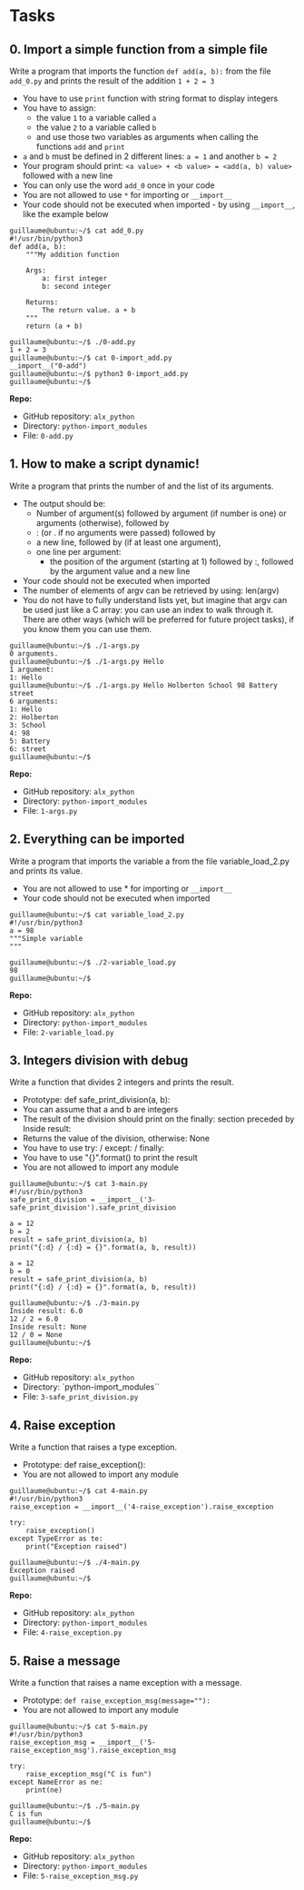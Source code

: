 # Tasks

## 0. Import a simple function from a simple file

Write a program that imports the function `def add(a, b):` from the file `add_0.py` and prints the result of the addition `1 + 2 = 3`

- You have to use `print` function with string format to display integers
- You have to assign:
  - the value `1` to a variable called `a`
  - the value `2` to a variable called `b`
  - and use those two variables as arguments when calling the functions `add` and `print`
- `a` and `b` must be defined in 2 different lines: `a = 1` and another `b = 2`
- Your program should print: `<a value> + <b value> = <add(a, b) value>` followed with a new line
- You can only use the word `add_0` once in your code
- You are not allowed to use `*` for importing or `__import__`
- Your code should not be executed when imported - by using `__import__`, like the example below

```
guillaume@ubuntu:~/$ cat add_0.py
#!/usr/bin/python3
def add(a, b):
    """My addition function

    Args:
        a: first integer
        b: second integer

    Returns:
        The return value. a + b
    """
    return (a + b)

guillaume@ubuntu:~/$ ./0-add.py
1 + 2 = 3
guillaume@ubuntu:~/$ cat 0-import_add.py
__import__("0-add")
guillaume@ubuntu:~/$ python3 0-import_add.py 
guillaume@ubuntu:~/$ 
```

**Repo:**

- GitHub repository: `alx_python`
- Directory: `python-import_modules`
- File: `0-add.py`

## 1. How to make a script dynamic!

Write a program that prints the number of and the list of its arguments.

- The output should be:
  - Number of argument(s) followed by argument (if number is one) or arguments (otherwise), followed by
  - : (or . if no arguments were passed) followed by
  - a new line, followed by (if at least one argument),
  - one line per argument:
    - the position of the argument (starting at 1) followed by :, followed by the argument value and a new line
- Your code should not be executed when imported
- The number of elements of argv can be retrieved by using: len(argv)
- You do not have to fully understand lists yet, but imagine that argv can be used just like a C array: you can use an index to walk through it. There are other ways (which will be preferred for future project tasks), if you know them you can use them.

```
guillaume@ubuntu:~/$ ./1-args.py 
0 arguments.
guillaume@ubuntu:~/$ ./1-args.py Hello
1 argument:
1: Hello
guillaume@ubuntu:~/$ ./1-args.py Hello Holberton School 98 Battery street
6 arguments:
1: Hello
2: Holberton
3: School
4: 98
5: Battery
6: street
guillaume@ubuntu:~/$ 
```

**Repo:**

- GitHub repository: `alx_python`
- Directory: `python-import_modules`
- File: `1-args.py`

## 2. Everything can be imported

Write a program that imports the variable a from the file variable_load_2.py and prints its value.

- You are not allowed to use * for importing or `__import__`
- Your code should not be executed when imported

```
guillaume@ubuntu:~/$ cat variable_load_2.py
#!/usr/bin/python3
a = 98
"""Simple variable
"""

guillaume@ubuntu:~/$ ./2-variable_load.py
98
guillaume@ubuntu:~/$
```

**Repo:**

- GitHub repository: `alx_python`
- Directory: `python-import_modules`
- File: `2-variable_load.py`

## 3. Integers division with debug

Write a function that divides 2 integers and prints the result.

- Prototype: def safe_print_division(a, b):
- You can assume that a and b are integers
- The result of the division should print on the finally: section preceded by Inside result:
- Returns the value of the division, otherwise: None
- You have to use try: / except: / finally:
- You have to use "{}".format() to print the result
- You are not allowed to import any module

```
guillaume@ubuntu:~/$ cat 3-main.py
#!/usr/bin/python3
safe_print_division = __import__('3-safe_print_division').safe_print_division

a = 12
b = 2
result = safe_print_division(a, b)
print("{:d} / {:d} = {}".format(a, b, result))

a = 12
b = 0
result = safe_print_division(a, b)
print("{:d} / {:d} = {}".format(a, b, result))

guillaume@ubuntu:~/$ ./3-main.py
Inside result: 6.0
12 / 2 = 6.0
Inside result: None
12 / 0 = None
guillaume@ubuntu:~/$ 
```

**Repo:**

- GitHub repository: `alx_python`
- Directory: `python-import_modules``
- File: `3-safe_print_division.py`

## 4. Raise exception

Write a function that raises a type exception.

- Prototype: def raise_exception():
- You are not allowed to import any module

```
guillaume@ubuntu:~/$ cat 4-main.py
#!/usr/bin/python3
raise_exception = __import__('4-raise_exception').raise_exception

try:
    raise_exception()
except TypeError as te:
    print("Exception raised")

guillaume@ubuntu:~/$ ./4-main.py
Exception raised
guillaume@ubuntu:~/$ 
```

**Repo:**

- GitHub repository: `alx_python`
- Directory: `python-import_modules`
- File: `4-raise_exception.py`

## 5. Raise a message

Write a function that raises a name exception with a message.

- Prototype: `def raise_exception_msg(message=""):`
- You are not allowed to import any module

```
guillaume@ubuntu:~/$ cat 5-main.py
#!/usr/bin/python3
raise_exception_msg = __import__('5-raise_exception_msg').raise_exception_msg

try:
    raise_exception_msg("C is fun")
except NameError as ne:
    print(ne)

guillaume@ubuntu:~/$ ./5-main.py
C is fun
guillaume@ubuntu:~/$ 
```

**Repo:**

- GitHub repository: `alx_python`
- Directory: `python-import_modules`
- File: `5-raise_exception_msg.py`